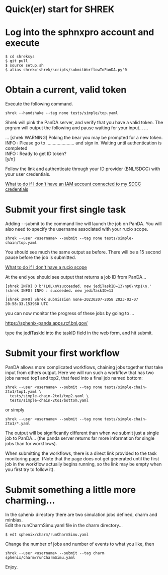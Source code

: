 # Quick(er) start for SHREK

# Log into the sphnxpro account and execute
```
$ cd shreksys
$ git pull
$ source setup.sh
$ alias shrek='shrek/scripts/submitWorflowToPanDA.py'0
```

# Obtain a current, valid token

Execute the following command.
```
shrek --handshake --tag none tests/simple/top.yaml
```
Shrek will pink the PanDA server, and verify that you have a valid token.
The prgram will output the following and pause waiting for your input...
...

...
[shrek WARNING] Poking the bear you may be prompted for a new token.   
INFO : Please go to ...................... and sign in. Waiting until authentication is completed    
INFO : Ready to get ID token?    
[y/n]  

Follow the link and authenticate through your ID provider (BNL/SDCC) with
your user credentials.

[What to do if I don't have an IAM account connected to my SDCC credentials](linktbd)

# Submit your first single task 

Adding --submit to the command line will launch the job on PanDA.  You will
also need to specify the username associated with your rucio scope.
```
shrek --user <username> --submit --tag none tests/simple-chain/top.yaml
```

You should see much the same output as before.  There will be a 15 second
pause before the job is submitted.

[What to do if I don't have a rucio scope](linktbd)

At the end you should see output that returns a job ID from PanDA...

```
[shrek INFO] 0 b'(L0L\nVsucceeded. new jediTaskID=13\np0\ntp1\n.'
[shrek INFO] INFO : succeeded. new jediTaskID=13
...
[shrek INFO] Shrek submission none-20230207-2058 2023-02-07 20:58:33.153930 UTC
```

you can now monitor the progress of these jobs by going to ...

https://sphenix-panda.apps.rcf.bnl.gov/

type the jediTaskId into the taskID field in the web form, and hit submit.


# Submit your first workflow

PanDA allows more complicated workflows, chaining jobs together that take
input from others output.  Here we will run such a workflow that has two
jobs named top1 and top2, that feed into a final job named bottom:

```
shrek --user <username> --submit --tag none tests/simple-chain-2to1/top1.yaml \
  tests/simple-chain-2to1/top2.yaml \
  tests/simple-chain-2to1/bottom.yaml 
```
or simply
```
shrek --user <username> --submit --tag none tests/simple-chain-2to1/*.yaml
```
The output will be significantly different than when we submit just a single
job to PanDA... (the panda server returns far more information for single
jobs than for workflows).  

When submitting the workflows, there is a direct link provided to the
task monitoring page.  (Note that the page does not get generated until the
first job in the workflow actually begins running, so the link may be empty
when you first try to follow it).

# Submit something a little more charming...

In the sphenix directory there are two simulation jobs defined, charm and minbias.  
Edit the runCharmSimu.yaml file in the charm directory...
```
$ edt sphenix/charm/runCharmSimu.yaml
```

Change the number of jobs and number of events to what you like, then 

```
shrek --user <username> --submit --tag charm sphenix/charm/runCharmSimu.yaml
```

Enjoy.


